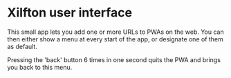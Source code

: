 
Xilfton user interface
======================

This small app lets you add one or more URLs to PWAs on the web.
You can then either show a menu at every start of the app, or
designate one of them as default.

Pressing the 'back' button 6 times in one second quits the PWA
and brings you back to this menu.



